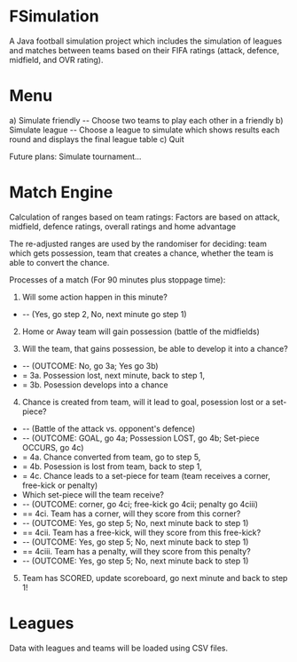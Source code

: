 # FSimulation

A Java football simulation project which includes the simulation of leagues and matches between teams based on their FIFA ratings (attack, defence, midfield, and OVR rating).

# Menu
a) Simulate friendly
    -- Choose two teams to play each other in a friendly
b) Simulate league
    -- Choose a league to simulate which shows results each round and displays the final league table
c) Quit

Future plans: Simulate tournament...

# Match Engine

Calculation of ranges based on team ratings:
Factors are based on attack, midfield, defence ratings, overall ratings and home advantage

The re-adjusted ranges are used by the randomiser for deciding:
team which gets possession,
team that creates a chance,
whether the team is able to convert the chance.

Processes of a match (For 90 minutes plus stoppage time):
 
 1. Will some action happen in this minute?
 * -- (Yes, go step 2, No, next minute go step 1)

 2. Home or Away team will gain possession (battle of the midfields)

 3. Will the team, that gains possession, be able to develop it into a chance?
 * -- (OUTCOME: No, go 3a; Yes go 3b)
 * = 3a. Possession lost, next minute, back to step 1,
 * = 3b. Posession develops into a chance

 4. Chance is created from team, will it lead to goal, posession lost or a set-piece?
 * -- (Battle of the attack vs. opponent's defence)
 * -- (OUTCOME: GOAL, go 4a; Possession LOST, go 4b; Set-piece OCCURS, go 4c)
 * = 4a. Chance converted from team, go to step 5,
 * = 4b. Posession is lost from team, back to step 1,
 * = 4c. Chance leads to a set-piece for team (team receives a corner, free-kick or penalty)
 * Which set-piece will the team receive?
 * -- (OUTCOME: corner, go 4ci; free-kick go 4cii; penalty go 4ciii)
 * == 4ci. Team has a corner, will they score from this corner?
 * -- (OUTCOME: Yes, go step 5; No, next minute back to step 1)
 * == 4cii. Team has a free-kick, will they score from this free-kick?
 * -- (OUTCOME: Yes, go step 5; No, next minute back to step 1)
 * == 4ciii. Team has a penalty, will they score from this penalty?
 * -- (OUTCOME: Yes, go step 5; No, next minute back to step 1)
 
 5. Team has SCORED, update scoreboard, go next minute and back to step 1!

 # Leagues

 Data with leagues and teams will be loaded using CSV files.

